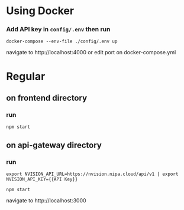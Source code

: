 # Using Docker 
### Add API key in `config/.env` then run
```docker-compose --env-file ./config/.env up```

navigate to http://localhost:4000 or edit port on docker-compose.yml

# Regular
## on frontend directory 
### run
```npm start```

## on api-gateway directory 
### run
```export NVISION_API_URL=https://nvision.nipa.cloud/api/v1 | export NVISION_API_KEY={{API Key}}```

```npm start```

navigate to http://localhost:3000